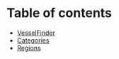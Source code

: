 # Table of contents

* [VesselFinder](README.md)
* [Categories](categories.md)
* [Regions](regions.md)